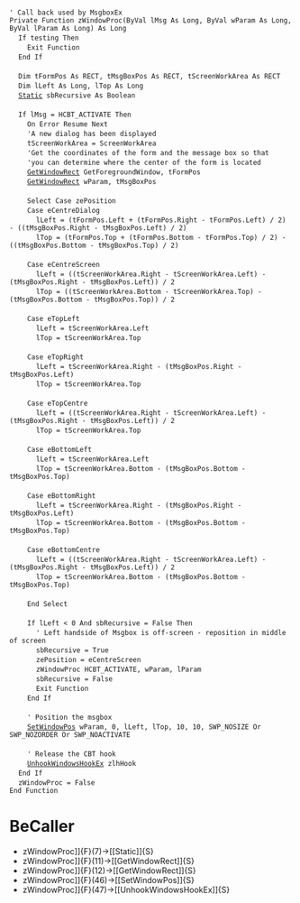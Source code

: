 &nbsp;  &nbsp;  &nbsp;  &nbsp;  
`' Call back used by MsgboxEx`  
`Private Function zWindowProc(ByVal lMsg As Long, ByVal wParam As Long, ByVal lParam As Long) As Long`  
&nbsp;&nbsp;&nbsp;&nbsp;`If testing Then`  
&nbsp;&nbsp;&nbsp;&nbsp;&nbsp;&nbsp;&nbsp;&nbsp;`Exit Function`  
&nbsp;&nbsp;&nbsp;&nbsp;`End If`  
&nbsp;  &nbsp;  &nbsp;  &nbsp;  
&nbsp;&nbsp;&nbsp;&nbsp;`Dim tFormPos As RECT, tMsgBoxPos As RECT, tScreenWorkArea As RECT`  
&nbsp;&nbsp;&nbsp;&nbsp;`Dim lLeft As Long, lTop As Long`  
&nbsp;&nbsp;&nbsp;&nbsp;[`Static`](Static)` sbRecursive As Boolean`  
&nbsp;  &nbsp;  &nbsp;  &nbsp;  
&nbsp;&nbsp;&nbsp;&nbsp;`If lMsg = HCBT_ACTIVATE Then`  
&nbsp;&nbsp;&nbsp;&nbsp;&nbsp;&nbsp;&nbsp;&nbsp;`On Error Resume Next`  
&nbsp;&nbsp;&nbsp;&nbsp;&nbsp;&nbsp;&nbsp;&nbsp;`'A new dialog has been displayed`  
&nbsp;&nbsp;&nbsp;&nbsp;&nbsp;&nbsp;&nbsp;&nbsp;`tScreenWorkArea = ScreenWorkArea`  
&nbsp;&nbsp;&nbsp;&nbsp;&nbsp;&nbsp;&nbsp;&nbsp;`'Get the coordinates of the form and the message box so that`  
&nbsp;&nbsp;&nbsp;&nbsp;&nbsp;&nbsp;&nbsp;&nbsp;`'you can determine where the center of the form is located`  
&nbsp;&nbsp;&nbsp;&nbsp;&nbsp;&nbsp;&nbsp;&nbsp;[`GetWindowRect`](GetWindowRect)` GetForegroundWindow, tFormPos`  
&nbsp;&nbsp;&nbsp;&nbsp;&nbsp;&nbsp;&nbsp;&nbsp;[`GetWindowRect`](GetWindowRect)` wParam, tMsgBoxPos`  
&nbsp;  &nbsp;  &nbsp;  &nbsp;  
&nbsp;&nbsp;&nbsp;&nbsp;&nbsp;&nbsp;&nbsp;&nbsp;`Select Case zePosition`  
&nbsp;&nbsp;&nbsp;&nbsp;&nbsp;&nbsp;&nbsp;&nbsp;`Case eCentreDialog`  
&nbsp;&nbsp;&nbsp;&nbsp;&nbsp;&nbsp;&nbsp;&nbsp;&nbsp;&nbsp;&nbsp;&nbsp;`lLeft = (tFormPos.Left + (tFormPos.Right - tFormPos.Left) / 2) - ((tMsgBoxPos.Right - tMsgBoxPos.Left) / 2)`  
&nbsp;&nbsp;&nbsp;&nbsp;&nbsp;&nbsp;&nbsp;&nbsp;&nbsp;&nbsp;&nbsp;&nbsp;`lTop = (tFormPos.Top + (tFormPos.Bottom - tFormPos.Top) / 2) - ((tMsgBoxPos.Bottom - tMsgBoxPos.Top) / 2)`  
&nbsp;  &nbsp;  &nbsp;  &nbsp;  
&nbsp;&nbsp;&nbsp;&nbsp;&nbsp;&nbsp;&nbsp;&nbsp;`Case eCentreScreen`  
&nbsp;&nbsp;&nbsp;&nbsp;&nbsp;&nbsp;&nbsp;&nbsp;&nbsp;&nbsp;&nbsp;&nbsp;`lLeft = ((tScreenWorkArea.Right - tScreenWorkArea.Left) - (tMsgBoxPos.Right - tMsgBoxPos.Left)) / 2`  
&nbsp;&nbsp;&nbsp;&nbsp;&nbsp;&nbsp;&nbsp;&nbsp;&nbsp;&nbsp;&nbsp;&nbsp;`lTop = ((tScreenWorkArea.Bottom - tScreenWorkArea.Top) - (tMsgBoxPos.Bottom - tMsgBoxPos.Top)) / 2`  
&nbsp;  &nbsp;  &nbsp;  &nbsp;  
&nbsp;&nbsp;&nbsp;&nbsp;&nbsp;&nbsp;&nbsp;&nbsp;`Case eTopLeft`  
&nbsp;&nbsp;&nbsp;&nbsp;&nbsp;&nbsp;&nbsp;&nbsp;&nbsp;&nbsp;&nbsp;&nbsp;`lLeft = tScreenWorkArea.Left`  
&nbsp;&nbsp;&nbsp;&nbsp;&nbsp;&nbsp;&nbsp;&nbsp;&nbsp;&nbsp;&nbsp;&nbsp;`lTop = tScreenWorkArea.Top`  
&nbsp;  &nbsp;  &nbsp;  &nbsp;  
&nbsp;&nbsp;&nbsp;&nbsp;&nbsp;&nbsp;&nbsp;&nbsp;`Case eTopRight`  
&nbsp;&nbsp;&nbsp;&nbsp;&nbsp;&nbsp;&nbsp;&nbsp;&nbsp;&nbsp;&nbsp;&nbsp;`lLeft = tScreenWorkArea.Right - (tMsgBoxPos.Right - tMsgBoxPos.Left)`  
&nbsp;&nbsp;&nbsp;&nbsp;&nbsp;&nbsp;&nbsp;&nbsp;&nbsp;&nbsp;&nbsp;&nbsp;`lTop = tScreenWorkArea.Top`  
&nbsp;  &nbsp;  &nbsp;  &nbsp;  
&nbsp;&nbsp;&nbsp;&nbsp;&nbsp;&nbsp;&nbsp;&nbsp;`Case eTopCentre`  
&nbsp;&nbsp;&nbsp;&nbsp;&nbsp;&nbsp;&nbsp;&nbsp;&nbsp;&nbsp;&nbsp;&nbsp;`lLeft = ((tScreenWorkArea.Right - tScreenWorkArea.Left) - (tMsgBoxPos.Right - tMsgBoxPos.Left)) / 2`  
&nbsp;&nbsp;&nbsp;&nbsp;&nbsp;&nbsp;&nbsp;&nbsp;&nbsp;&nbsp;&nbsp;&nbsp;`lTop = tScreenWorkArea.Top`  
&nbsp;  &nbsp;  &nbsp;  &nbsp;  
&nbsp;&nbsp;&nbsp;&nbsp;&nbsp;&nbsp;&nbsp;&nbsp;`Case eBottomLeft`  
&nbsp;&nbsp;&nbsp;&nbsp;&nbsp;&nbsp;&nbsp;&nbsp;&nbsp;&nbsp;&nbsp;&nbsp;`lLeft = tScreenWorkArea.Left`  
&nbsp;&nbsp;&nbsp;&nbsp;&nbsp;&nbsp;&nbsp;&nbsp;&nbsp;&nbsp;&nbsp;&nbsp;`lTop = tScreenWorkArea.Bottom - (tMsgBoxPos.Bottom - tMsgBoxPos.Top)`  
&nbsp;  &nbsp;  &nbsp;  &nbsp;  
&nbsp;&nbsp;&nbsp;&nbsp;&nbsp;&nbsp;&nbsp;&nbsp;`Case eBottomRight`  
&nbsp;&nbsp;&nbsp;&nbsp;&nbsp;&nbsp;&nbsp;&nbsp;&nbsp;&nbsp;&nbsp;&nbsp;`lLeft = tScreenWorkArea.Right - (tMsgBoxPos.Right - tMsgBoxPos.Left)`  
&nbsp;&nbsp;&nbsp;&nbsp;&nbsp;&nbsp;&nbsp;&nbsp;&nbsp;&nbsp;&nbsp;&nbsp;`lTop = tScreenWorkArea.Bottom - (tMsgBoxPos.Bottom - tMsgBoxPos.Top)`  
&nbsp;  &nbsp;  &nbsp;  &nbsp;  
&nbsp;&nbsp;&nbsp;&nbsp;&nbsp;&nbsp;&nbsp;&nbsp;`Case eBottomCentre`  
&nbsp;&nbsp;&nbsp;&nbsp;&nbsp;&nbsp;&nbsp;&nbsp;&nbsp;&nbsp;&nbsp;&nbsp;`lLeft = ((tScreenWorkArea.Right - tScreenWorkArea.Left) - (tMsgBoxPos.Right - tMsgBoxPos.Left)) / 2`  
&nbsp;&nbsp;&nbsp;&nbsp;&nbsp;&nbsp;&nbsp;&nbsp;&nbsp;&nbsp;&nbsp;&nbsp;`lTop = tScreenWorkArea.Bottom - (tMsgBoxPos.Bottom - tMsgBoxPos.Top)`  
&nbsp;  &nbsp;  &nbsp;  &nbsp;  
&nbsp;&nbsp;&nbsp;&nbsp;&nbsp;&nbsp;&nbsp;&nbsp;`End Select`  
&nbsp;  &nbsp;  &nbsp;  &nbsp;  
&nbsp;&nbsp;&nbsp;&nbsp;&nbsp;&nbsp;&nbsp;&nbsp;`If lLeft < 0 And sbRecursive = False Then`  
&nbsp;&nbsp;&nbsp;&nbsp;&nbsp;&nbsp;&nbsp;&nbsp;&nbsp;&nbsp;&nbsp;&nbsp;`' Left handside of Msgbox is off-screen - reposition in middle of screen`  
&nbsp;&nbsp;&nbsp;&nbsp;&nbsp;&nbsp;&nbsp;&nbsp;&nbsp;&nbsp;&nbsp;&nbsp;`sbRecursive = True`  
&nbsp;&nbsp;&nbsp;&nbsp;&nbsp;&nbsp;&nbsp;&nbsp;&nbsp;&nbsp;&nbsp;&nbsp;`zePosition = eCentreScreen`  
&nbsp;&nbsp;&nbsp;&nbsp;&nbsp;&nbsp;&nbsp;&nbsp;&nbsp;&nbsp;&nbsp;&nbsp;`zWindowProc HCBT_ACTIVATE, wParam, lParam`  
&nbsp;&nbsp;&nbsp;&nbsp;&nbsp;&nbsp;&nbsp;&nbsp;&nbsp;&nbsp;&nbsp;&nbsp;`sbRecursive = False`  
&nbsp;&nbsp;&nbsp;&nbsp;&nbsp;&nbsp;&nbsp;&nbsp;&nbsp;&nbsp;&nbsp;&nbsp;`Exit Function`  
&nbsp;&nbsp;&nbsp;&nbsp;&nbsp;&nbsp;&nbsp;&nbsp;`End If`  
&nbsp;  &nbsp;  &nbsp;  &nbsp;  
&nbsp;&nbsp;&nbsp;&nbsp;&nbsp;&nbsp;&nbsp;&nbsp;`' Position the msgbox`  
&nbsp;&nbsp;&nbsp;&nbsp;&nbsp;&nbsp;&nbsp;&nbsp;[`SetWindowPos`](SetWindowPos)` wParam, 0, lLeft, lTop, 10, 10, SWP_NOSIZE Or SWP_NOZORDER Or SWP_NOACTIVATE`  
&nbsp;  &nbsp;  &nbsp;  &nbsp;  
&nbsp;&nbsp;&nbsp;&nbsp;&nbsp;&nbsp;&nbsp;&nbsp;`' Release the CBT hook`  
&nbsp;&nbsp;&nbsp;&nbsp;&nbsp;&nbsp;&nbsp;&nbsp;[`UnhookWindowsHookEx`](UnhookWindowsHookEx)` zlhHook`  
&nbsp;&nbsp;&nbsp;&nbsp;`End If`  
&nbsp;&nbsp;&nbsp;&nbsp;`zWindowProc = False`  
`End Function`  


# BeCaller
- zWindowProc]]{F}(7)->[[Static]]{S}
- zWindowProc]]{F}(11)->[[GetWindowRect]]{S}
- zWindowProc]]{F}(12)->[[GetWindowRect]]{S}
- zWindowProc]]{F}(46)->[[SetWindowPos]]{S}
- zWindowProc]]{F}(47)->[[UnhookWindowsHookEx]]{S}

